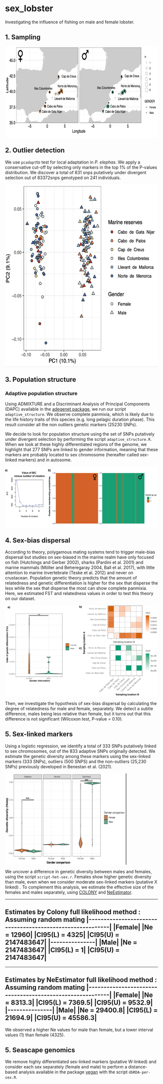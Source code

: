 # sex_lobster
Investigating the influence of fishing on male and female lobster.

## 1. Sampling

<img align="center" width="600" height="300" src="01-sampling/Figure1a_241.png"></img>

## 2. Outlier detection

We use `pcadapt`to test for local adaptation in *P. elephas*.
We apply a conservative cut-off by selecting only markers in the top 1% of the P-values distribution.
We discover a total of 831 snps putatively under divergent selection out of 83372snps genotyped on 241 individuals.

<img align="center" width="600" height="600" src="02-outlier_detection/FigureS2_241ind.png"></img>

## 3. Population structure

### Adaptive population structure

Using ADMIXTURE and a Discriminant Analysis of Principal Components (DAPC) available in the [adegenet package](https://www.rdocumentation.org/packages/adegenet/versions/2.0.1), we run our script `adaptive_structure`. 
We observe complete panmixia, which is likely due to the life history traits of this species (e.g. long pelagic duration phase). This result consider all the non outliers genetic markers (25230 SNPs).

We decide to look for population structure using the set of SNPs putatively under divergent selection by performing the script `adaptive_structure.R`.
When we look at these highly differentiated regions of the genome, we highlight that 277 SNPs are linked to gender information, meaning that these markers are probably located to sex chromosome (hereafter called sex-linked markers) and in autosome.

<img align="center" width="600" height="200" src="03-population_structure/Figure3ab.png"></img>

## 4. Sex-bias dispersal

According to theory, polygamous mating systems tend to trigger male-bias dispersal but studies on sex-biased in the marine realm have only focused on fish (Hutchings and Gerber 2002), sharks (Pardini et al. 2001) and marine mammals (Möller and Beheregaray 2004, Ball et al. 2017), with little attention to marine invertebrate (Teske et al. 2012) and never on crustacean. 
Population genetic theory predicts that the amount of relatedness and genetic differentiation is higher for the sex that disperse the less while the sex that disperse the most can show complete panmixia. 
Here, we estimated FST and relatedness values in order to test this theory on our dataset.

<img align="center" width="600" height="300" src="04-fst/Figure4.png"></img>


Then, we investigate the hypothesis of sex-bias dispersal by calculating the degree of relatedness for male and female, separately.
We detect a subtle difference, males being less relative than female, but it turns out that this difference is not significant (Wilcoxon test, P-value = 0.10).


## 5. Sex-linked markers

Using a logistic regression, we identify a total of 333 SNPs putatively linked to sex chromosomes, out of the 833 adaptive SNPs originally detected. 
We estimate the genetic diversity among these markers using the sex-linked markers (333 SNPs), outliers (500 SNPS) and the non-outliers (25,230 SNPs)
previously developed in Benestan et al. (2021).

<img align="center" width="400" height="300" src="05-sex-linked-markers/Figure5.png"></img>


We uncover a difference in genetic diversity between males and females, using the script `script-het-sex.r`.
Females show higher genetic diversity than male, even when we consider moderate sex-linked markers (putative X linked) .
To complement this analysis, we estimate the effective size of the females and males separately, using [COLONY](https://www.zsl.org/science/software/colony) and [NeEstimator](http://www.molecularfisherieslaboratory.com.au/neestimator-software/). 

----------------------------------------------------------------------------------------------------
Estimates by Colony full likelihood method : Assuming random mating
|----------------------------------------------------------|
|Female|
|Ne      =         12960|
|CI95(L) =          4325|
|CI95(U) =    2147483647|
|---------------|
|Male|
|Ne      =    2147483647|
|CI95(L) =             1|
|CI95(U) =    2147483647|
---------------

----------------------------------------------------------------------------------------------------
Estimates by NeEstimator full likelihood method : Assuming random mating
|----------------------------------------------------------|
|Female|
|Ne      =         8313.3|
|CI95(L) =          7369.5|
|CI95(U) =    9532.9|
|---------------|
|Male|
|Ne      =    29400.8|
|CI95(L) =             21694.9|
|CI95(U) =    45586.3|
---------------

We observed a higher Ne values for male than female, but a lower interval values (1) than female (4325).

## 5. Seascape genomics

We remove highly differentiated sex-linked markers (putative W-linked) and consider each sex separately (female and male) to perform a distance-based analysis available in the package [vegan](https://www.rdocumentation.org/packages/vegan/versions/2.4-2/topics/capscale) with the script `dbRDA-per-sex.R`. 
